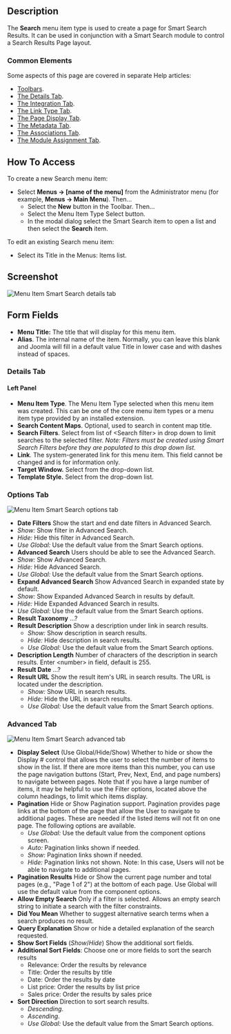<!-- Filename: Help4.x:Menu_Item:_Search / Display title: Search -->

## Description

The **Search** menu item type is used to create a page for Smart Search
Results. It can be used in conjunction with a Smart Search module to
control a Search Results Page layout.

### Common Elements

Some aspects of this page are covered in separate Help articles:

* [Toolbars](jdocmanual?article=help/common-elements/toolbars).
* [The Details Tab](jdocmanual?article=help/menu-items-common/menu-item-details).
* [The Integration Tab](jdocmanual?article=help/menu-items-common/menu-item-integration).
* [The Link Type Tab](jdocmanual?article=help/menu-items-common/menu-item-link-type).
* [The Page Display Tab](jdocmanual?article=help/menu-items-common/menu-item-page-display).
* [The Metadata Tab](jdocmanual?article=help/menu-items-common/menu-item-metadata).
* [The Associations Tab](jdocmanual?article=help/common-elements/edit-associations).
* [The Module Assignment Tab](jdocmanual?article=help/menu-items-common/menu-item-module-assignment).

## How To Access

To create a new Search menu item:

- Select **Menus → \[name of the menu\]** from the Administrator
  menu (for example, **Menus → Main Menu**). Then...
  - Select the **New** button in the Toolbar. Then...
  - Select the Menu Item Type Select button.
  - In the modal dialog select the Smart Search item to open a list and
    then select the **Search** item.

To edit an existing Search menu item:

- Select its Title in the Menus: Items list.

## Screenshot

![Menu Item Smart Search details tab](../../../en/images/menu-items/smart-search-search-details-tab.png)

## Form Fields

- **Menu Title:** The title that will display for this menu item.
- **Alias**. The internal name of the item. Normally, you can leave this
  blank and Joomla will fill in a default value Title in lower case and
  with dashes instead of spaces.

### Details Tab

#### Left Panel

- **Menu Item Type**. The Menu Item Type selected when this menu item
  was created. This can be one of the core menu item types or a menu
  item type provided by an installed extension.
- **Search Content Maps**. Optional, used to search in content map
  title.
- **Search Filters**. Select from list of \<Search filter\> in drop down
  to limit searches to the selected filter.
  *Note: Filters must be created using Smart Search
  Filters before they are populated to this drop down list.*
- **Link**. The system-generated link for this menu item. This field
  cannot be changed and is for information only.
- **Target Window.** Select from the drop-down list.
- **Template Style.** Select from the drop-down list.

### Options Tab

![Menu Item Smart Search options tab](../../../en/images/menu-items/smart-search-search-options-tab.png)

- **Date Filters** Show the start and end date filters in Advanced Search.
- *Show:* Show filter in Advanced Search.
- *Hide:* Hide this filter in Advanced Search.
- *Use Global:* Use the default value from the Smart Search options.
- **Advanced Search** Users should be able to see the Advanced Search.
- *Show:* Show Advanced Search.
- *Hide:* Hide Advanced Search.
- *Use Global:* Use the default value from the Smart Search options.
- **Expand Advanced Search** Show Advanced Search in expanded state by
  default.
- *Show:* Show Expanded Advanced Search in results by default.
- *Hide:* Hide Expanded Advanced Search in results.
- *Use Global:* Use the default value from the Smart Search options.
- **Result Taxonomy** ...?
- **Result Description** Show a description under link in search
  results.
  - *Show:* Show description in search results.
  - *Hide:* Hide description in search results.
  - *Use Global:* Use the default value from the Smart Search options.
- **Description Length** Number of characters of the description in
  search results. Enter \<number\> in field, default is 255.
- **Result Date** ...?
- **Result URL** Show the result item's URL in search results. The URL
  is located under the description.
  - *Show:* Show URL in search results.
  - *Hide:* Hide the URL in search results.
  - *Use Global:* Use the default value from the Smart Search options.

### Advanced Tab

![Menu Item Smart Search advanced tab](../../../en/images/menu-items/smart-search-search-advanced-tab.png)

- **Display Select** (Use Global/Hide/Show) Whether to hide or show the
  Display \# control that allows the user to select the number of items
  to show in the list.
    If there are more items than this number, you can use the page
    navigation buttons (Start, Prev, Next, End, and page numbers) to
    navigate between pages. Note that if you have a large number of items,
    it may be helpful to use the Filter options, located above the column
    headings, to limit which items display.
- **Pagination** Hide or Show Pagination support. Pagination provides
  page links at the bottom of the page that allow the User to navigate
  to additional pages. These are needed if the listed items will not fit
  on one page.
    The following options are available.
    - *Use Global:* Use the default value from the component options screen.
    - *Auto:* Pagination links shown if needed.
    - *Show:* Pagination links shown if needed.
    - *Hide:* Pagination links not shown. Note: In this case, Users will not
      be able to navigate to additional pages.
- **Pagination Results** Hide or Show the current page number and total
  pages (e.g., "Page 1 of 2") at the bottom of each page. Use Global
  will use the default value from the component options.
- **Allow Empty Search** Only if a filter is selected. Allows an empty
  search string to initiate a search with the filter constraints.
- **Did You Mean** Whether to suggest alternative search terms when a
  search produces no result.
- **Query Explanation** Show or hide a detailed explanation of the
  search requested.
- **Show Sort Fields** (*Show*/*Hide*) Show the additional sort fields.
- **Additional Sort Fields**: Choose one or more fields to sort the
  search results
  - Relevance: Order the results by relevance
  - Title: Order the results by title
  - Date: Order the results by date
  - List price: Order the results by list price
  - Sales price: Order the results by sales price
- **Sort Direction** Direction to sort search results.
    - *Descending*.
    - *Ascending*.
    - *Use Global:* Use the default value from the Smart Search options.
